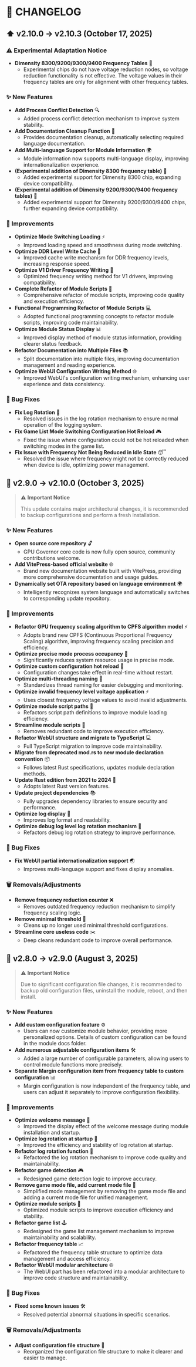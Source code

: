 # 📝 CHANGELOG

## ⬆️ v2.10.0 → v2.10.3 (October 17, 2025)

### ⚠️ Experimental Adaptation Notice

- **Dimensity 8300/9200/9300/9400 Frequency Tables** 📱
  - Experimental chips do not have voltage reduction nodes, so voltage reduction functionality is not effective. The voltage values in their frequency tables are only for alignment with other frequency tables.

### ✨ New Features

- **Add Process Conflict Detection** 🔍
  - Added process conflict detection mechanism to improve system stability.
- **Add Documentation Cleanup Function** 🧹
  - Provides documentation cleanup, automatically selecting required language documentation.
- **Add Multi-language Support for Module Information** 🌍
  - Module information now supports multi-language display, improving internationalization experience.
- **(Experimental addition of Dimensity 8300 frequency table)** 📱
  - Added experimental support for Dimensity 8300 chip, expanding device compatibility.
- **(Experimental addition of Dimensity 9200/9300/9400 frequency tables)** 📱
  - Added experimental support for Dimensity 9200/9300/9400 chips, further expanding device compatibility.

### 🔧 Improvements

- **Optimize Mode Switching Loading** ⚡
  - Improved loading speed and smoothness during mode switching.
- **Optimize DDR Level Write Cache** 💾
  - Improved cache write mechanism for DDR frequency levels, increasing response speed.
- **Optimize V1 Driver Frequency Writing** 🔧
  - Optimized frequency writing method for V1 drivers, improving compatibility.
- **Complete Refactor of Module Scripts** 🔄
  - Comprehensive refactor of module scripts, improving code quality and execution efficiency.
- **Functional Programming Refactor of Module Scripts** 💻
  - Adopted functional programming concepts to refactor module scripts, improving code maintainability.
- **Optimize Module Status Display** 📊
  - Improved display method of module status information, providing clearer status feedback.
- **Refactor Documentation into Multiple Files** 📚
  - Split documentation into multiple files, improving documentation management and reading experience.
- **Optimize WebUI Configuration Writing Method** 🌐
  - Improved WebUI's configuration writing mechanism, enhancing user experience and data consistency.

### 🐛 Bug Fixes

- **Fix Log Rotation** 📝
  - Resolved issues in the log rotation mechanism to ensure normal operation of the logging system.
- **Fix Game List Mode Switching Configuration Hot Reload** 🎮
  - Fixed the issue where configuration could not be hot reloaded when switching modes in the game list.
- **Fix Issue with Frequency Not Being Reduced in Idle State** 😴
  - Resolved the issue where frequency might not be correctly reduced when device is idle, optimizing power management.

## 🚀 v2.9.0 → v2.10.0 (October 3, 2025)

> ⚠️ **Important Notice**
>
> This update contains major architectural changes, it is recommended to backup configurations and perform a fresh installation.

### ✨ New Features

- **Open source core repository** 🔓
  - GPU Governor core code is now fully open source, community contributions welcome.
- **Add VitePress-based official website** 🌐
  - Brand new documentation website built with VitePress, providing more comprehensive documentation and usage guides.
- **Dynamically set OTA repository based on language environment** 🌍
  - Intelligently recognizes system language and automatically switches to corresponding update repository.

### 🔧 Improvements

- **Refactor GPU frequency scaling algorithm to CPFS algorithm model** ⚡
  - Adopts brand new CPFS (Continuous Proportional Frequency Scaling) algorithm, improving frequency scaling precision and efficiency.
- **Optimize precise mode process occupancy** 🎯
  - Significantly reduces system resource usage in precise mode.
- **Optimize custom configuration hot reload** 🔄
  - Configuration changes take effect in real-time without restart.
- **Optimize multi-threading naming** 🧵
  - Standardizes thread naming for easier debugging and monitoring.
- **Optimize invalid frequency level voltage application** ⚡
  - Uses closest frequency voltage values to avoid invalid adjustments.
- **Optimize module script paths** 📂
  - Refactors script path definitions to improve module loading efficiency.
- **Streamline module scripts** 🧹
  - Removes redundant code to improve execution efficiency.
- **Refactor WebUI structure and migrate to TypeScript** 💻
  - Full TypeScript migration to improve code maintainability.
- **Migrate from deprecated mod.rs to new module declaration convention** 📦
  - Follows latest Rust specifications, updates module declaration methods.
- **Update Rust edition from 2021 to 2024** 🦀
  - Adopts latest Rust version features.
- **Update project dependencies** 📚
  - Fully upgrades dependency libraries to ensure security and performance.
- **Optimize log display** 📝
  - Improves log format and readability.
- **Optimize debug log level log rotation mechanism** 🔄
  - Refactors debug log rotation strategy to improve performance.

### 🐛 Bug Fixes

- **Fix WebUI partial internationalization support** 🌏
  - Improves multi-language support and fixes display anomalies.

### 🗑️ Removals/Adjustments

- **Remove frequency reduction counter** ❌
  - Removes outdated frequency reduction mechanism to simplify frequency scaling logic.
- **Remove minimal threshold** 🧹
  - Cleans up no longer used minimal threshold configurations.
- **Streamline core useless code** ✂️
  - Deep cleans redundant code to improve overall performance.

## 🚀 v2.8.0 → v2.9.0 (August 3, 2025)

> ⚠️ **Important Notice**
>
> Due to significant configuration file changes, it is recommended to backup old configuration files, uninstall the module, reboot, and then install.

### ✨ New Features

- **Add custom configuration feature** ⚙️
  - Users can now customize module behavior, providing more personalized options. Details of custom configuration can be found in the module docs folder.
- **Add numerous adjustable configuration items** 🛠️
  - Added a large number of configurable parameters, allowing users to control module functions more precisely.
- **Separate Margin configuration item from frequency table to custom configuration** 📊
  - Margin configuration is now independent of the frequency table, and users can adjust it separately to improve configuration flexibility.

### 🔧 Improvements

- **Optimize welcome message** 👋
  - Improved the display effect of the welcome message during module installation and startup.
- **Optimize log rotation at startup** 📒
  - Improved the efficiency and stability of log rotation at startup.
- **Refactor log rotation function** 🔄
  - Refactored the log rotation mechanism to improve code quality and maintainability.
- **Refactor game detection** 🎮
  - Redesigned game detection logic to improve accuracy.
- **Remove game mode file, add current mode file** 📄
  - Simplified mode management by removing the game mode file and adding a current mode file for unified management.
- **Optimize module scripts** 🧠
  - Optimized module scripts to improve execution efficiency and stability.
- **Refactor game list** 🕹️
  - Redesigned the game list management mechanism to improve maintainability and scalability.
- **Refactor frequency table** 📈
  - Refactored the frequency table structure to optimize data management and access efficiency.
- **Refactor WebUI modular architecture** 🌐
  - The WebUI part has been refactored into a modular architecture to improve code structure and maintainability.

### 🐛 Bug Fixes

- **Fixed some known issues** 🛠️
  - Resolved potential abnormal situations in specific scenarios.

### 🗑️ Removals/Adjustments

- **Adjust configuration file structure** 📁
  - Reorganized the configuration file structure to make it clearer and easier to manage.
